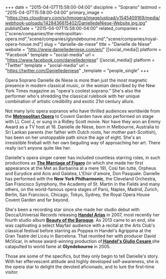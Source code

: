 +++
date = "2015-04-07T15:58:00-04:00"
discipline = "Soprano"
lastmod = "2015-04-07T15:58:00-04:00"
primary_image = "https://res.cloudinary.com/schmopera/image/upload/v1545409169/media/webhook-uploads/1428436615402/DanielledeNiese-Website.jpg.jpg"
publishDate = "2015-04-07T15:58:00-04:00"
related_companies = ["scene/companies/the-metropolitan-opera.md","scene/companies/glyndebourne.md","scene/companies/royal-opera-house.md"]
slug = "danielle-de-niese"
title = "Danielle de Niese"
website = "http://www.danielledeniese.com/en/"
[[social_media]]
platform = "Facebook"
template = "social-media"
url = "https://www.facebook.com/danielledeniese"
[[social_media]]
platform = "Twitter"
template = "social-media"
url = "https://twitter.com/Danielledeniese"
_template = "people_single"
+++

<p>
	Opera Soprano Danielle de Niese is more than just the most magnetic presence in modern classical music, or the woman described by the New York Times magazine as "opera's coolest soprano." She's also the performer who's shredding the classical rulebook with her unique combination of artistic credibility and exotic 21st century allure.
</p>
<p>
	Not many lyric opera sopranos who have thrilled audiences worldwide from the <a href="https://www.metoperafamily.org/"><strong>Metropolitan Opera</strong></a> to Covent Garden have also performed on stage with LL Cool J, or sung in a Ridley Scott movie. Nor have they won an Emmy Award as a TV host at 16. Danielle de Niese, born in Melbourne, Australia to Sri Lankan parents (her father with Dutch roots, her mother part-Scottish), has been on her unstoppable path since the age of eight. She's an irresistible fireball with her own beguiling way of approaching her art. There really isn't anyone quite like her.
</p>
<p>
	Danielle's opera singer career has included countless starring roles, in such productions as <a href="http://www.danielledeniese.com/index.php/en/music/dvds"><strong>The Marriage of Figaro</strong></a> (in which she made her first appearance at the Met as Barbarina at a mere 19), Così fan tutte, Orpheus and Eurydice and Acis and Galatea, L'Elisir d'amore, Don Pasquale. Danielle has performed with the <strong>New York Philharmonic</strong>, the Cleveland Orchestra, San Francisco Symphony, the Academy of St. Martin in the Fields and many others, on the world-famous opera stages of Paris, Naples, Madrid, Zurich, Berlin, San Francisco, Chicago, Tokyo, Sydney, the Royal Opera House Covent Garden and far beyond.
</p>
<p>
	She's been a recording star since she made her studio debut with Decca/Universal Records releasing <a href="http://www.danielledeniese.com/index.php/en/music/danielle-music"><strong>Handel Arias</strong></a> in 2007, most recently her fourth studio album <a href="http://www.danielledeniese.com/index.php/en/music/danielle-music"><strong>Beauty of the Baroque</strong></a>. As 2013 came to an end, she was captivating a select Mayfair audience with a recital at the Arts Club's classical festival before starring as Poppea in Handel's Agrippina at the Gran Teatre del Liceu in Barcelona. That reunited her with producer David McVicar, in whose award-winnng production of<a href="http://www.danielledeniese.com/index.php/en/music/dvds"><strong> Handel's Giulio Cesare </strong></a>she catapulted to world fame at <strong>Glyndebourne </strong>in 2005.
</p>
<p>
	Those are some of the specifics, but they only begin to tell Danielle's story. With her effervescent attitude and highly developed self-awareness, she is the opera star to delight the devoted aficionado, and to lure the first-time visitor.
</p>
